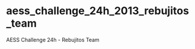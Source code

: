 aess_challenge_24h_2013_rebujitos_team
======================================

AESS Challenge 24h - Rebujitos Team
